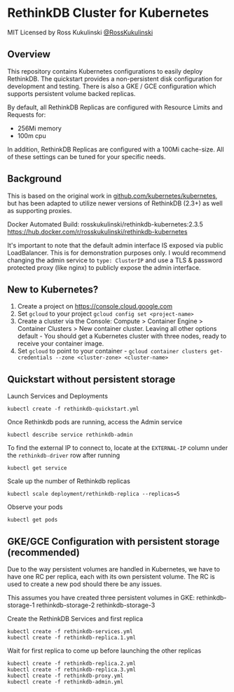 # RethinkDB Cluster for Kubernetes

MIT Licensed by Ross Kukulinski [@RossKukulinski](https://twitter.com/rosskukulinski)

## Overview

This repository contains Kubernetes configurations to easily deploy RethinkDB.
The quickstart provides a non-persistent disk configuration for development
and testing.  There is also a GKE / GCE configuration which supports
persistent volume backed replicas.

By default, all RethinkDB Replicas are configured with Resource Limits and Requests for:

* 256Mi memory
* 100m cpu

In addition, RethinkDB Replicas are configured with a 100Mi cache-size.  All
of these settings can be tuned for your specific needs.

## Background
This is based on the original work in [github.com/kubernetes/kubernetes](https://github.com/kubernetes/kubernetes/tree/master/examples/rethinkdb), but has been adapted to utilize newer versions of RethinkDB (2.3+) as well as supporting proxies.

Docker Automated Build: rosskukulinski/rethinkdb-kubernetes:2.3.5
https://hub.docker.com/r/rosskukulinski/rethinkdb-kubernetes

It's important to note that the default admin interface IS exposed via public LoadBalancer.  This is for demonstration purposes only.  I would recommend changing the admin service to ```type: ClusterIP``` and use a TLS & password protected proxy (like nginx) to publicly expose the admin interface.

## New to Kubernetes?
1. Create a project on https://console.cloud.google.com
2. Set `gcloud` to your project `gcloud config set <project-name>`
3. Create a cluster via the Console: Compute > Container Engine > Container Clusters > New container cluster. 
Leaving all other options default - You should get a Kubernetes cluster with three nodes, ready to receive your container image.
4. Set `gcloud` to point to your container - `gcloud container clusters get-credentials --zone <cluster-zone> <cluster-name>`



## Quickstart without persistent storage

Launch Services and Deployments

```
kubectl create -f rethinkdb-quickstart.yml
```

Once Rethinkdb pods are running, access the Admin service

```
kubectl describe service rethinkdb-admin
```

To find the external IP to connect to, locate at the `EXTERNAL-IP` column under the `rethinkdb-driver` row after running
```
kubectl get service
```

Scale up the number of Rethinkdb replicas

```
kubectl scale deployment/rethinkdb-replica --replicas=5
```

Observe your pods

```
kubectl get pods
```

## GKE/GCE Configuration with persistent storage (recommended)

Due to the way persistent volumes are handled in Kubernetes, we have to have one RC per replica, each with its own persistent volume.  The RC is used to create a new pod should there be any issues.

This assumes you have created three persistent volumes in GKE:
rethinkdb-storage-1
rethinkdb-storage-2
rethinkdb-storage-3


Create the RethinkDB Services and first replica

```
kubectl create -f rethinkdb-services.yml
kubectl create -f rethinkdb-replica.1.yml
```
Wait for first replica to come up before launching the other replicas

```
kubectl create -f rethinkdb-replica.2.yml
kubectl create -f rethinkdb-replica.3.yml
kubectl create -f rethinkdb-proxy.yml
kubectl create -f rethinkdb-admin.yml
```
